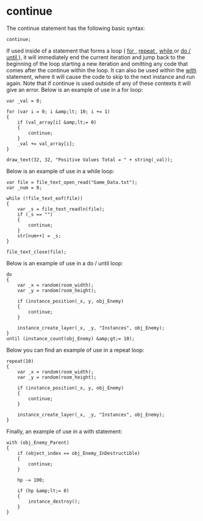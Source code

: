 # continue

The continue statement has the following basic syntax:

``` gml
continue;
```

If used inside of a statement that forms a loop ( [ for ](for) , [
repeat ](repeat) , [ while ](while) or [ do / until
](do___until) ), it will immediately end the current iteration and
jump back to the beginning of the loop starting a new iteration and
omitting any code that comes after the continue within the loop. It can
also be used within the [ with ](with) statement, where it will
cause the code to skip to the next instance and run again. Note that if
continue is used outside of any of these contexts it will give an error.
Below is an example of use in a for loop:

``` gml
var _val = 0;

for (var i = 0; i &amp;lt; 10; i += 1)
{
    if (val_array[i] &amp;lt;= 0)
    {
        continue;
    }
    _val += val_array[i];
}

draw_text(32, 32, "Positive Values Total = " + string(_val));
```

Below is an example of use in a while loop:

``` gml
var file = file_text_open_read("Game_Data.txt");
var _num = 0;

while (!file_text_eof(file))
{
    var _s = file_text_readln(file);
    if (_s == "")
    {
        continue;
    }
    str[num++] = _s;
}

file_text_close(file);
```

Below is an example of use in a do / until loop:

``` gml
do
{
    var _x = random(room_width);
    var _y = random(room_height);

    if (instance_position(_x, y, obj_Enemy)
    {
        continue;
    }

    instance_create_layer(_x, _y, "Instances", obj_Enemy);
}
until (instance_count(obj_Enemy) &amp;gt;= 10);
```

Below you can find an example of use in a repeat loop:

``` gml
repeat(10)
{   
    var _x = random(room_width);
    var _y = random(room_height);

    if (instance_position(_x, y, obj_Enemy)
    {
        continue;
    }

    instance_create_layer(_x, _y, "Instances", obj_Enemy);
}
```

Finally, an example of use in a with statement:

``` gml
with (obj_Enemy_Parent)
{
    if (object_index == obj_Enemy_InDestructible)
    {
        continue;
    }

    hp -= 100;

    if (hp &amp;lt;= 0)
    {
        instance_destroy();
    }
}
```
